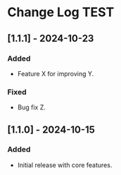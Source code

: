 # Change Log TEST

## [1.1.1] - 2024-10-23
### Added
- Feature X for improving Y.

### Fixed
- Bug fix Z.

## [1.1.0] - 2024-10-15
### Added
- Initial release with core features.
